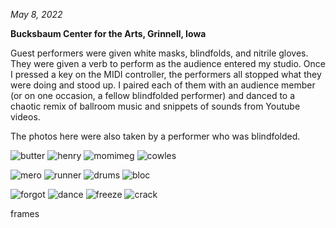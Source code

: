 *May 8, 2022*

**Bucksbaum Center for the Arts, Grinnell, Iowa**

Guest performers were given white masks, blindfolds, and nitrile gloves. They were given a verb to perform as the audience entered my studio. Once I pressed a key on the MIDI controller, the performers all stopped what they were doing and stood up. I paired each of them with an audience member (or on one occasion, a fellow blindfolded performer) and danced to a chaotic remix of ballroom music and snippets of sounds from Youtube videos. 

The photos here were also taken by a performer who was blindfolded. 

![butter](../../images/performance/themindisaplace/butter.jpeg)
![henry](../../images/performance/themindisaplace/henry.jpg)
![momimeg](../../images/performance/themindisaplace/momimeg.jpg)
![cowles](../../images/performance/themindisaplace/cowles.jpg)

![mero](../../images/performance/themindisaplace/mero.jpeg)
![runner](../../images/performance/themindisaplace/runner.jpeg)
![drums](../../images/performance/themindisaplace/drums.jpeg)
![bloc](../../images/performance/themindisaplace/bloc.jpeg)

![forgot](../../images/performance/themindisaplace/forgot.jpeg)
![dance](../../images/performance/themindisaplace/dance.jpeg)
![freeze](../../images/performance/themindisaplace/freeze.jpeg)
![crack](../../images/performance/themindisaplace/crack.jpeg)

frames